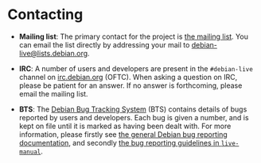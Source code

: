Contacting
==========

 * **Mailing list**: The primary contact for the project is [the mailing list][list]. You can email the list directly by addressing your mail to [debian-live@lists.debian.org][listmail]​.

 * **IRC**: A number of users and developers are present in the `#debian-live` channel on [irc.debian.org](irc.debian.org) (OFTC). When asking a question on IRC, please be patient for an answer. If no answer is forthcoming, please email the mailing list.

 * **BTS**: The [Debian Bug Tracking System][bts] (BTS) contains details of bugs reported by users and developers. Each bug is given a number, and is kept on file until it is marked as having been dealt with. For more information, please firstly see [the general Debian bug reporting documentation][debianbugs], and secondly [the bug reporting guidelines in `live-manual`][lmbugs].

[list]: https://lists.debian.org/debian-live/
[listmail]: mailto:debian-live@lists.debian.org
[bts]: https://www.debian.org/Bugs/
[debianbugs]: https://www.debian.org/Bugs/Reporting
[lmbugs]: https://live-team.pages.debian.net/live-manual/html/live-manual/bugs.en.html
